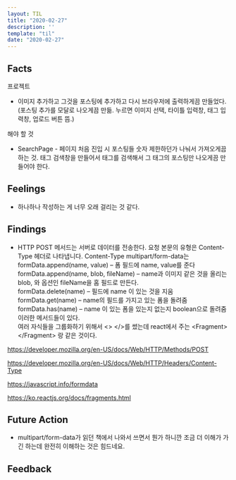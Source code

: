 ```yaml
---
layout: TIL
title: "2020-02-27"
description: ''
template: "til"
date: "2020-02-27"
---
```


## Facts

프로젝트

- 이미지 추가하고 그것을 포스팅에 추가하고 다시 브라우저에 출력하게끔 만들었다.(포스팅 추가를 모달로 나오게끔 만듦. 누르면 이미지 선택, 타이틀 입력창, 태그 입력창, 업로드 버튼 뜸.)

해야 할 것

- SearchPage - 페이지 처음 진입 시 포스팅들 숫자 제한하던가 나눠서 가져오게끔 하는 것. 태그 검색창을 만들어서 태그를 검색해서 그 태그의 포스팅만 나오게끔 만들어야 한다.  

## Feelings

- 하나하나 작성하는 게 너무 오래 걸리는 것 같다.

## Findings

- HTTP POST 메서드는 서버로 데이터를 전송한다. 요청 본문의 유형은 Content-Type 헤더로 나타냅니다.    Content-Type multipart/form-data는  
formData.append(name, value) – 폼 필드에 name, value를 준다  
formData.append(name, blob, fileName) – name과 이미지 같은 것을 올리는 blob, 와 옵션인 fileName을 홈 필드로 만든다.  
formData.delete(name) – 필드에 name 이 있는 것을 지움
formData.get(name) – name의 필드를 가지고 있는 폼을 돌려줌  
formData.has(name) – name 이 있는 폼을 있는지 없는지 boolean으로 돌려줌  
이러한 메서드들이 있다.  
여러 자식들을 그룹화하기 위해서 &lt;&gt; &lt;/&gt;를 썼는데 react에서 주는 &lt;Fragment&gt;&lt;/Fragment&gt; 랑 같은 것이다.

https://developer.mozilla.org/en-US/docs/Web/HTTP/Methods/POST

https://developer.mozilla.org/en-US/docs/Web/HTTP/Headers/Content-Type

https://javascript.info/formdata

https://ko.reactjs.org/docs/fragments.html

## Future Action

- multipart/form-data가 읽던 책에서 나와서 쓰면서 뭔가 하니깐 조금 더 이해가 가긴 하는데 완전히 이해하는 것은 힘드네요.

## Feedback
